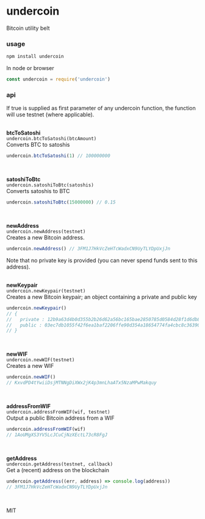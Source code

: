 # undercoin
Bitcoin utility belt

### usage
```bash
npm install undercoin
```
In node or browser
```javascript
const undercoin = require('undercoin')
```

### api
<a name="api"></a>

If true is supplied as first parameter of any undercoin function, the function will use testnet (where applicable).   
<br>

**btcToSatoshi**   
`undercoin.btcToSatoshi(btcAmount)`  
Converts BTC to satoshis

```javascript
undercoin.btcToSatoshi(1) // 100000000
```
<br>

**satoshiToBtc**   
`undercoin.satoshiToBtc(satoshis)`  
Converts satoshis to BTC

```javascript
undercoin.satoshiToBtc(15000000) // 0.15
```
<br>


**newAddress**   
`undercoin.newAddress(testnet)`  
Creates a new Bitcoin address.  

```javascript
undercoin.newAddress() // 3FM1J7HkVcZeHTcWadxCN9UyTLYDpUxjJn
```
Note that no private key is provided (you can never spend funds sent to this address).   
<br>   

**newKeypair**  
`undercoin.newKeypair(testnet)`  
Creates a new Bitcoin keypair; an object containing a private and public key  
```javascript
undercoin.newKeypair() 
// {
//   private : 12b9a63d4b0d355b2b26d62a56bc165bae2850785d0584d28f1d6db86c66616e,
//   public : 03ec7db1055f42f6ea1baf2206ffe90d354a18654774fa4cbc8c36390dfdab73ee
// }
```
<br>  
   
**newWIF**  
`undercoin.newWIF(testnet)`  
Creates a new WIF 
```javascript
undercoin.newWIF() 
// KxvdPD4tYwiiDsjMTNNgDiXWx2jK4p3mnLhaATx5NzaMPwMakquy
```
<br>  
  

**addressFromWIF**   
`undercoin.addressFromWIF(wif, testnet)`  
Output a public Bitcoin address from a WIF

```javascript
undercoin.addressFromWIF(wif)
// 1AoUMgXS3YV5LcJCuCjNzXEctL73cR8FgJ
```
<br>


**getAddress**   
`undercoin.getAddress(testnet, callback)`  
Get a (recent) address on the blockchain

```javascript
undercoin.getAddress((err, address) => console.log(address))
// 3FM1J7HkVcZeHTcWadxCN9UyTLYDpUxjJn
```
<br>  


MIT
